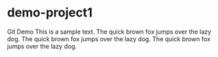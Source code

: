 # demo-project1
Git Demo
This is a sample text. The quick brown fox jumps over the lazy dog. The quick brown fox jumps over the lazy dog. The quick brown fox jumps over the lazy dog.
